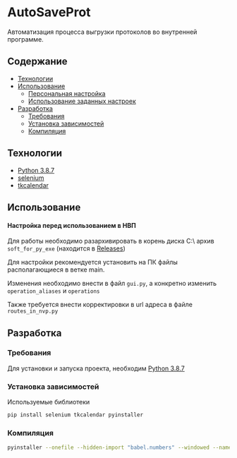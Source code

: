 # AutoSaveProt
 
Автоматизация процесса выгрузки протоколов во внутренней программе.

## Содержание
- [Технологии](#технологии)
- [Использование](#использование)
    * [Персональная настройка](#персональная-настройка)
    * [Использование заданных настроек](#использование-заданных-настроек)
- [Разработка](#разработка)
    * [Требования](#требования)
    * [Установка зависимостей](#установка-зависимостей)
    * [Компиляция](#компиляция)

## Технологии
- [Python 3.8.7](https://www.python.org/downloads/release/python-387/)
- [selenium](https://pypi.org/project/selenium/)
- [tkcalendar](https://pypi.org/project/tkcalendar/)



## Использование

#### Настройка перед использованием в НВП
Для работы необходимо разархивировать в корень диска C:\ архив ``soft_for_py_exe`` (находится в [Releases](https://github.com/violetevergdev/Sverka/releases/tag/v.3.1.0))

Для настройки рекомендуется установить на ПК файлы располагающиеся в ветке main.

Изменения необходимо внести в файл `gui.py`, а конкретно изменить `operation_aliases` и `operations`

Также требуется внести корректировки в url адреса в файле `routes_in_nvp.py`

## Разработка

### Требования
Для установки и запуска проекта, необходим [Python 3.8.7](https://www.python.org/downloads/release/python-387/)

### Установка зависимостей
Используемые библиотеки
```sh
pip install selenium tkcalendar pyinstaller
```

### Компиляция
```sh
pyinstaller --onefile --hidden-import "babel.numbers" --windowed --name AutoSaveProt gui.py
```


